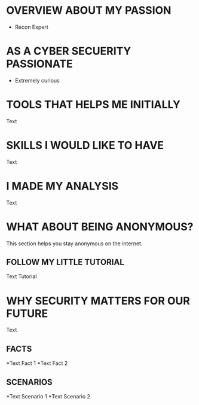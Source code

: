 # OVERVIEW ABOUT MY PASSION

- Recon Expert

# AS A CYBER SECUERITY PASSIONATE

- Extremely curious 

# TOOLS THAT HELPS ME INITIALLY

Text

# SKILLS I WOULD LIKE TO HAVE

Text

# I MADE MY ANALYSIS

Text

# WHAT ABOUT BEING ANONYMOUS?

This section helps you stay anonymous on the internet.

## FOLLOW MY LITTLE TUTORIAL

Text Tutorial

# WHY SECURITY MATTERS FOR OUR FUTURE

Text

## FACTS

*Text Fact 1
*Text Fact 2

## SCENARIOS

*Text Scenario 1
*Text Scenario 2
